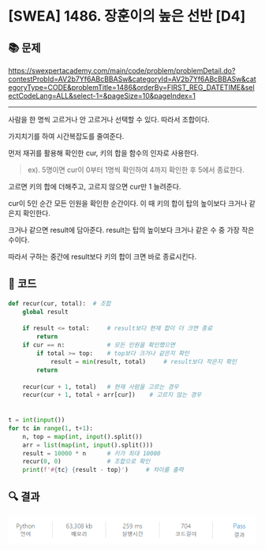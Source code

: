 # [SWEA] 1486. 장훈이의 높은 선반 [D4]

## 📚 문제

https://swexpertacademy.com/main/code/problem/problemDetail.do?contestProbId=AV2b7Yf6ABcBBASw&categoryId=AV2b7Yf6ABcBBASw&categoryType=CODE&problemTitle=1486&orderBy=FIRST_REG_DATETIME&selectCodeLang=ALL&select-1=&pageSize=10&pageIndex=1

---

사람을 한 명씩 고르거나 안 고르거나 선택할 수 있다. 따라서 조합이다.

가지치기를 하여 시간복잡도를 줄여준다.

먼저 재귀를 활용해 확인한 cur, 키의 합을 함수의 인자로 사용한다.

> ex). 5명이면 cur이 0부터 1명씩 확인하여 4까지 확인한 후 5에서 종료한다.

고르면 키의 합에 더해주고, 고르지 않으면 cur만 1 늘려준다.

cur이 5인 순간 모든 인원을 확인한 순간이다. 이 때 키의 합이 탑의 높이보다 크거나 같은지 확인한다.

크거나 같으면 result에 담아준다. result는 탑의 높이보다 크거나 같은 수 중 가장 작은 수이다.

따라서 구하는 중간에 result보다 키의 합이 크면 바로 종료시킨다.

## 📒 코드

```python
def recur(cur, total):  # 조합
    global result

    if result <= total:     # result보다 현재 합이 더 크면 종료
        return
    if cur == n:            # 모든 인원을 확인했으면
        if total >= top:    # top보다 크거나 같은지 확인
            result = min(result, total)     # result보다 작은지 확인
        return

    recur(cur + 1, total)   # 현재 사람을 고르는 경우
    recur(cur + 1, total + arr[cur])    # 고르지 않는 경우


t = int(input())
for tc in range(1, t+1):
    n, top = map(int, input().split())
    arr = list(map(int, input().split()))
    result = 10000 * n      # 키가 최대 10000
    recur(0, 0)             # 조합으로 확인
    print(f'#{tc} {result - top}')     # 차이를 출력
```

## 🔍 결과

![image-20220317210053457](README.assets/image-20220317210053457.png)